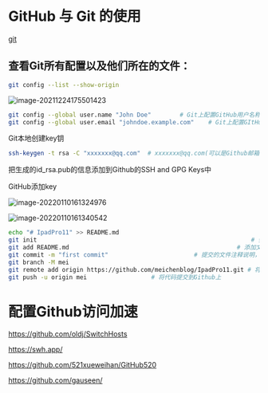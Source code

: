 # GitHub 与 Git 的使用

[git](https://www.yiibai.com/git/git_config.html)

## 查看Git所有配置以及他们所在的文件：

```bash
git config --list --show-origin
```

![image-20211224175501423](C:\Users\MTL\AppData\Roaming\Typora\typora-user-images\image-20211224175501423.png)

```bash
git config --global user.name "John Doe"		# Git上配置GitHub用户名称
git config --global user.email "johndoe.example.com"   	# Git上配置GItHub注册邮箱
```



Git本地创建key钥

```bash
ssh-keygen -t rsa -C "xxxxxxx@qq.com"  # xxxxxxx@qq.com(可以是Github邮箱)
```

把生成的id_rsa.pub的信息添加到Github的SSH and GPG Keys中

GitHub添加key

![image-20220110161324976](C:\Users\MTL\AppData\Roaming\Typora\typora-user-images\image-20220110161324976.png)



![image-20220110161340542](C:\Users\MTL\AppData\Roaming\Typora\typora-user-images\image-20220110161340542.png)

```bash
echo "# IpadPro11" >> README.md
git init														    # 会在本地项目中，生成一个.git的文件
git add README.md												# 添加文件到仓库
git commit -m "first commit"						# 提交的文件注释说明，最好说明一下，否则有时会出错
git branch -M mei												 
git remote add origin https://github.com/meichenblog/IpadPro11.git # 将本地仓库关联到github的仓库里去
git push -u origin mei                  # 将代码提交到Github上
```
# 配置Github访问加速

https://github.com/oldj/SwitchHosts

https://swh.app/

https://github.com/521xueweihan/GitHub520

https://github.com/gauseen/
